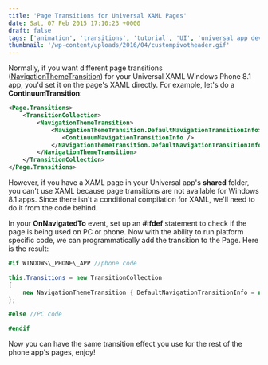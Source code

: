 ```yaml
---
title: 'Page Transitions for Universal XAML Pages'
date: Sat, 07 Feb 2015 17:10:23 +0000
draft: false
tags: ['animation', 'transitions', 'tutorial', 'UI', 'universal app development', 'UX', 'windows phone 8.1']
thumbnail: '/wp-content/uploads/2016/04/custompivotheader.gif'
---
```


Normally, if you want different page transitions ([NavigationThemeTransition](https://msdn.microsoft.com/en-us/library/windows.ui.xaml.media.animation.navigationthemetransition.aspx)) for your Universal XAML Windows Phone 8.1 app, you'd set it on the page's XAML directly. For example, let's do a **ContinuumTransition**:

```xml
<Page.Transitions> 
    <TransitionCollection> 
        <NavigationThemeTransition> 
            <NavigationThemeTransition.DefaultNavigationTransitionInfo> 
               <ContinuumNavigationTransitionInfo /> 
            </NavigationThemeTransition.DefaultNavigationTransitionInfo> 
        </NavigationThemeTransition> 
    </TransitionCollection> 
</Page.Transitions>
```

However, if you have a XAML page in your Universal app's **shared** folder, you can't use XAML because page transitions are not available for Windows 8.1 apps. Since there isn't a conditional compilation for XAML, we'll need to do it from the code behind.

In your **OnNavigatedTo** event, set up an **#ifdef** statement to check if the page is being used on PC or phone. Now with the ability to run platform specific code, we can programmatically add the transition to the Page. Here is the result:

```csharp
#if WINDOWS\_PHONE\_APP //phone code

this.Transitions = new TransitionCollection 
{ 
    new NavigationThemeTransition { DefaultNavigationTransitionInfo = new ContinuumNavigationTransitionInfo() } 
}; 

#else //PC code

#endif
```

Now you can have the same transition effect you use for the rest of the phone app's pages, enjoy!
